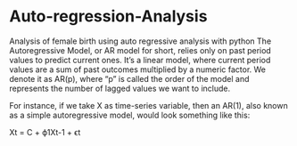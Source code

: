 # Auto-regression-Analysis
Analysis of female birth using auto regressive analysis with python
The Autoregressive Model, or AR model for short, relies only on past period values to predict current ones. It’s a linear model, where current period values are a sum of past outcomes multiplied by a numeric factor. We denote it as AR(p), where “p” is called the order of the model and represents the number of lagged values we want to include.

For instance, if we take X as time-series variable, then an AR(1), also known as a simple autoregressive model, would look something like this:

Xt = C + ϕ1Xt-1 + ϵt
